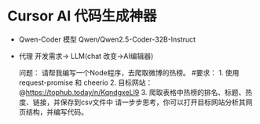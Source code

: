 # Cursor  AI  代码生成神器

- Qwen-Coder 模型
       Qwen/Qwen2.5-Coder-32B-Instruct

- 代理
  开发需求-> LLM(chat 改变->AI编辑器)

  
  问题：
  请帮我编写一个Node程序，去爬取微博的热榜。                 #要求：                                                                               1. 使用request-promise 和 cheerio                                2. 目标网站： @https://tophub.today/n/KqndgxeLl9                             3. 爬取表格中热榜的排名、标题、热度、链接，并保存到csv文件中                                                                   请一步步思考，你可以打开目标网站分析其网页结构，并编写代码。